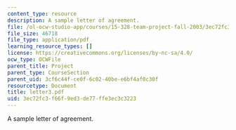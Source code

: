 ```yaml
---
content_type: resource
description: A sample letter of agreement.
file: /ol-ocw-studio-app/courses/15-328-team-project-fall-2003/3ec72fc3f66f9ed3de77ffe3ec3c3223_letter3.pdf
file_size: 46718
file_type: application/pdf
learning_resource_types: []
license: https://creativecommons.org/licenses/by-nc-sa/4.0/
ocw_type: OCWFile
parent_title: Project
parent_type: CourseSection
parent_uid: 3cf6c44f-ce0f-6c02-40be-e6bf4af0c30f
resourcetype: Document
title: letter3.pdf
uid: 3ec72fc3-f66f-9ed3-de77-ffe3ec3c3223
---
```

A sample letter of agreement.